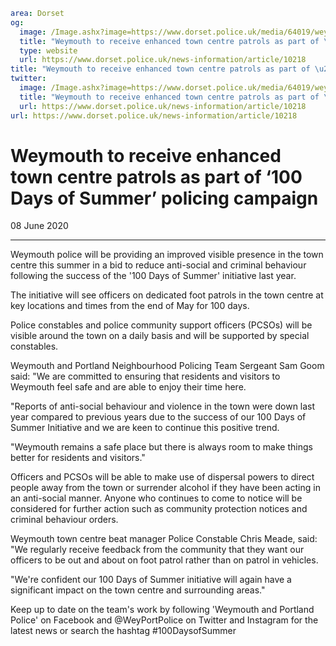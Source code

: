 ```yaml
area: Dorset
og:
  image: /Image.ashx?image=https://www.dorset.police.uk/media/64019/weymouth-npt-officers-3.jpg&amp;amp;width=150
  title: "Weymouth to receive enhanced town centre patrols as part of \u2018100 Days of Summer\u2019 policing campaign"
  type: website
  url: https://www.dorset.police.uk/news-information/article/10218
title: "Weymouth to receive enhanced town centre patrols as part of \u2018100 Days of Summer\u2019 policing campaign |"
twitter:
  image: /Image.ashx?image=https://www.dorset.police.uk/media/64019/weymouth-npt-officers-3.jpg&amp;amp;width=150
  title: "Weymouth to receive enhanced town centre patrols as part of \u2018100 Days of Summer\u2019 policing campaign"
  url: https://www.dorset.police.uk/news-information/article/10218
url: https://www.dorset.police.uk/news-information/article/10218
```

# Weymouth to receive enhanced town centre patrols as part of ‘100 Days of Summer’ policing campaign

08 June 2020

* * *

Weymouth police will be providing an improved visible presence in the town centre this summer in a bid to reduce anti-social and criminal behaviour following the success of the '100 Days of Summer' initiative last year.

The initiative will see officers on dedicated foot patrols in the town centre at key locations and times from the end of May for 100 days.

Police constables and police community support officers (PCSOs) will be visible around the town on a daily basis and will be supported by special constables.

Weymouth and Portland Neighbourhood Policing Team Sergeant Sam Goom said: "We are committed to ensuring that residents and visitors to Weymouth feel safe and are able to enjoy their time here.

"Reports of anti-social behaviour and violence in the town were down last year compared to previous years due to the success of our 100 Days of Summer Initiative and we are keen to continue this positive trend.

"Weymouth remains a safe place but there is always room to make things better for residents and visitors."

Officers and PCSOs will be able to make use of dispersal powers to direct people away from the town or surrender alcohol if they have been acting in an anti-social manner. Anyone who continues to come to notice will be considered for further action such as community protection notices and criminal behaviour orders.

Weymouth town centre beat manager Police Constable Chris Meade, said: "We regularly receive feedback from the community that they want our officers to be out and about on foot patrol rather than on patrol in vehicles.

 "We're confident our 100 Days of Summer initiative will again have a significant impact on the town centre and surrounding areas."

Keep up to date on the team's work by following 'Weymouth and Portland Police' on Facebook and @WeyPortPolice on Twitter and Instagram for the latest news or search the hashtag #100DaysofSummer
